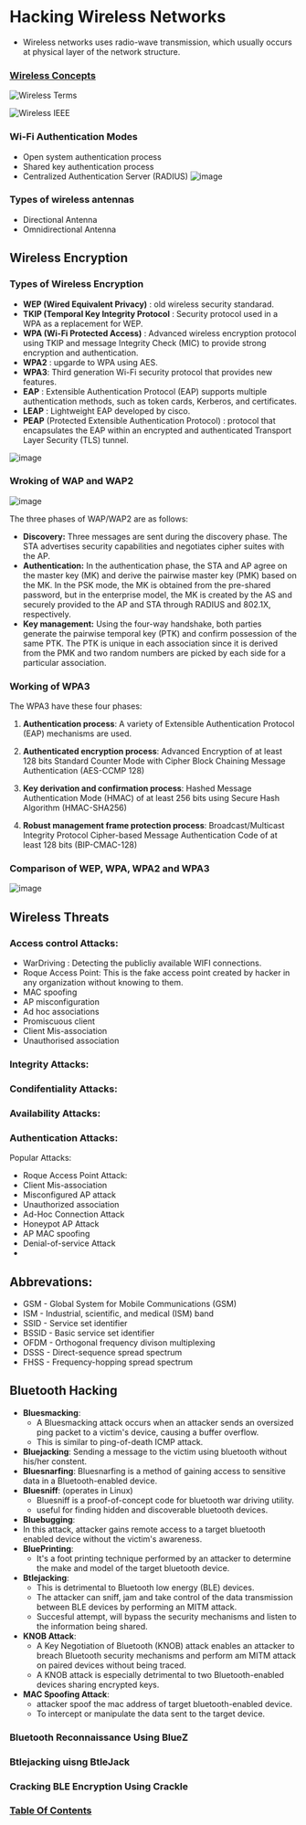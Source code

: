 # Hacking Wireless Networks

- Wireless networks uses radio-wave transmission, which usually occurs at physical layer of the network structure.

### <u>Wireless Concepts</u>
![Wireless Terms](/images/wireless_terms.png)

![Wireless IEEE](/images/wireless_ieee.png)

### Wi-Fi Authentication Modes
- Open system authentication process
- Shared key authentication process
- Centralized Authentication Server (RADIUS)
  ![image](https://github.com/user-attachments/assets/1a834362-ad5c-4d03-a0ce-01734ddc7ff3)

### Types of wireless antennas
- Directional Antenna
- Omnidirectional Antenna

## Wireless Encryption

### Types of Wireless Encryption
- **WEP (Wired Equivalent Privacy)** : old wireless security standarad.
- **TKIP (Temporal Key Integrity Protocol** : Security protocol used in a WPA as a replacement for WEP.
- **WPA (Wi-Fi Protected Access)** : Advanced wireless encryption protocol using TKIP and message Integrity Check (MIC) to provide strong encryption and authentication.
- **WPA2** : upgarde to WPA using AES.
- **WPA3**: Third generation Wi-Fi security protocol that provides new features.
- **EAP** : Extensible Authentication Protocol (EAP) supports multiple authentication methods, such as token cards, Kerberos, and certificates.
- **LEAP** : Lightweight EAP developed by cisco.
- **PEAP** (Protected Extensible Authentication Protocol) : protocol that encapsulates the EAP within an encrypted and authenticated Transport Layer Security (TLS) tunnel.

![image](https://github.com/user-attachments/assets/096506d9-f323-478a-9351-a16cc954496f)


### Wroking of WAP and WAP2 
![image](https://github.com/user-attachments/assets/086a3f73-234b-4bca-9e74-52c098ca277f)

The three phases of WAP/WAP2 are as follows:
- **Discovery:** Three messages are sent during the discovery phase. The STA advertises security capabilities and negotiates cipher suites with the AP.
- **Authentication:** In the authentication phase, the STA and AP agree on the master key (MK) and derive the pairwise master key (PMK) based on the MK. In the PSK mode, the MK is obtained from the pre-shared password, but in the enterprise model, the MK is created by the AS and securely provided to the AP and STA through RADIUS and 802.1X, respectively.
- **Key management:** Using the four-way handshake, both parties generate the pairwise temporal key (PTK) and confirm possession of the same PTK. The PTK is unique in each association since it is derived from the PMK and two random numbers are picked by each side for a particular association.

### Working of WPA3
The WPA3 have these four phases:
1. **Authentication process**: A variety of Extensible Authentication Protocol (EAP) mechanisms are used.

2. **Authenticated encryption process**: Advanced Encryption of at least 128 bits Standard Counter Mode with Cipher Block Chaining Message Authentication (AES-CCMP 128)

3. **Key derivation and confirmation process**: Hashed Message Authentication Mode (HMAC) of at least 256 bits using Secure Hash Algorithm (HMAC-SHA256)

4. **Robust management frame protection process**: Broadcast/Multicast Integrity Protocol Cipher-based Message Authentication Code of at least 128 bits (BIP-CMAC-128)

### Comparison of WEP, WPA, WPA2 and WPA3
![image](https://github.com/user-attachments/assets/7be33f66-7cd6-4729-8abf-d3103ba15810)

## Wireless Threats
### Access control Attacks:
- WarDriving : Detecting the publicliy available WIFI connections.
- Roque Access Point: This is the fake access point created by hacker in any organization without knowing to them.
- MAC spoofing
- AP misconfiguration
- Ad hoc associations
- Promiscuous client
- Client Mis-association
- Unauthorised association


### Integrity Attacks:
### Condifentiality Attacks:
### Availability Attacks:
### Authentication Attacks:

Popular Attacks:
- Roque Access Point Attack:
- Client Mis-association
- Misconfigured AP attack
- Unauthorized association
- Ad-Hoc Connection Attack
- Honeypot AP Attack
- AP MAC spoofing
- Denial-of-service Attack
- 



### 

## Abbrevations:
- GSM - Global System for Mobile Communications (GSM)
- ISM - Industrial, scientific, and medical (ISM) band
- SSID - Service set identifier
- BSSID - Basic service set identifier
- OFDM - Orthogonal frequency divison multiplexing
- DSSS - Direct-sequence spread spectrum
- FHSS - Frequency-hopping spread spectrum


## Bluetooth Hacking

- **Bluesmacking**:
  -  A Bluesmacking attack occurs when an attacker sends an oversized ping packet to a victim's device, causing a buffer overflow.
  -  This is similar to ping-of-death ICMP attack.
- **Bluejacking**: Sending a message to the victim using bluetooth without his/her constent.
- **Bluesnarfing**: Bluesnarfing is a method of gaining access to sensitive data in a Bluetooth-enabled device.
- **Bluesniff**: (operates in Linux)
  - Bluesniff is a proof-of-concept code for bluetooth war driving utility.
  - useful for finding hidden and discoverable bluetooth devices.
-  **Bluebugging**:
  - In this attack, attacker gains remote access to a target bluetooth enabled device without the victim's awareness.
- **BluePrinting**:
  - It's a foot printing technique performed by an attacker to determine the make and model of the target bluetooth device.
- **Btlejacking**:
  - This is detrimental to Bluetooth low energy (BLE) devices.
  - The attacker can sniff, jam and take control of the data transmission between BLE devices by performing an MITM attack.
  - Succesful attempt, will bypass the security mechanisms and listen to the information being shared.
- **KNOB Attack**:
  - A Key Negotiation of Bluetooth (KNOB) attack enables an attacker to breach Bluetooth security mechanisms and perform am MITM attack on paired devices without being traced.
  - A KNOB attack is especially detrimental to two Bluetooth-enabled devices sharing encrypted keys.
- **MAC Spoofing Attack**:
  - attacker spoof the mac address of target bluetooth-enabled device.
  - To intercept or manipulate the data sent to the target device.

### Bluetooth Reconnaissance Using BlueZ
### Btlejacking uisng BtleJack
### Cracking BLE Encryption Using Crackle


### [Table Of Contents](https://karsyboy.github.io/CEHv10_Ultimate_Study_Guide/)
